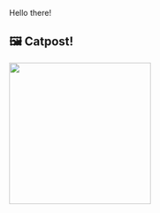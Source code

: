 Hello there!



## 🖼️ Catpost!

<sub>
    <img src="https://cdn2.thecatapi.com/images/68j.jpg" height="256">
</sub>

